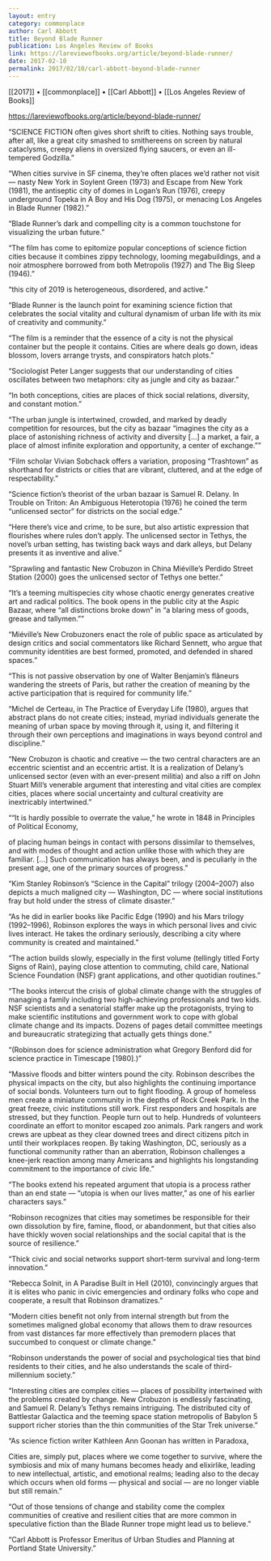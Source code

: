 ```yaml
---
layout: entry
category: commonplace
author: Carl Abbott
title: Beyond Blade Runner
publication: Los Angeles Review of Books
link: https://lareviewofbooks.org/article/beyond-blade-runner/
date: 2017-02-10
permalink: 2017/02/10/carl-abbott-beyond-blade-runner
---
```


[[2017]] • [[commonplace]] • [[Carl Abbott]] • [[Los Angeles Review of Books]] 

https://lareviewofbooks.org/article/beyond-blade-runner/

“SCIENCE FICTION often gives short shrift to cities. Nothing says trouble, after all, like a great city smashed to smithereens on screen by natural cataclysms, creepy aliens in oversized flying saucers, or even an ill-tempered Godzilla.”

“When cities survive in SF cinema, they’re often places we’d rather not visit — nasty New York in Soylent Green (1973) and Escape from New York (1981), the antiseptic city of domes in Logan’s Run (1976), creepy underground Topeka in A Boy and His Dog (1975), or menacing Los Angeles in Blade Runner (1982).”

“Blade Runner’s dark and compelling city is a common touchstone for visualizing the urban future.”

“The film has come to epitomize popular conceptions of science fiction cities because it combines zippy technology, looming megabuildings, and a noir atmosphere borrowed from both Metropolis (1927) and The Big Sleep (1946).”

“this city of 2019 is heterogeneous, disordered, and active.”

“Blade Runner is the launch point for examining science fiction that celebrates the social vitality and cultural dynamism of urban life with its mix of creativity and community.”

“The film is a reminder that the essence of a city is not the physical container but the people it contains. Cities are where deals go down, ideas blossom, lovers arrange trysts, and conspirators hatch plots.”

“Sociologist Peter Langer suggests that our understanding of cities oscillates between two metaphors: city as jungle and city as bazaar.”

“In both conceptions, cities are places of thick social relations, diversity, and constant motion.”

“The urban jungle is intertwined, crowded, and marked by deadly competition for resources, but the city as bazaar “imagines the city as a place of astonishing richness of activity and diversity […] a market, a fair, a place of almost infinite exploration and opportunity, a center of exchange.””

“Film scholar Vivian Sobchack offers a variation, proposing “Trashtown” as shorthand for districts or cities that are vibrant, cluttered, and at the edge of respectability.”

“Science fiction’s theorist of the urban bazaar is Samuel R. Delany. In Trouble on Triton: An Ambiguous Heterotopia (1976) he coined the term “unlicensed sector” for districts on the social edge.”

“Here there’s vice and crime, to be sure, but also artistic expression that flourishes where rules don’t apply. The unlicensed sector in Tethys, the novel’s urban setting, has twisting back ways and dark alleys, but Delany presents it as inventive and alive.”

“Sprawling and fantastic New Crobuzon in China Miéville’s Perdido Street Station (2000) goes the unlicensed sector of Tethys one better.”

“It’s a teeming multispecies city whose chaotic energy generates creative art and radical politics. The book opens in the public city at the Aspic Bazaar, where “all distinctions broke down” in “a blaring mess of goods, grease and tallymen.””

“Miéville’s New Crobuzoners enact the role of public space as articulated by design critics and social commentators like Richard Sennett, who argue that community identities are best formed, promoted, and defended in shared spaces.”

“This is not passive observation by one of Walter Benjamin’s flâneurs wandering the streets of Paris, but rather the creation of meaning by the active participation that is required for community life.”

“Michel de Certeau, in The Practice of Everyday Life (1980), argues that abstract plans do not create cities; instead, myriad individuals generate the meaning of urban space by moving through it, using it, and filtering it through their own perceptions and imaginations in ways beyond control and discipline.”

“New Crobuzon is chaotic and creative — the two central characters are an eccentric scientist and an eccentric artist. It is a realization of Delany’s unlicensed sector (even with an ever-present militia) and also a riff on John Stuart Mill’s venerable argument that interesting and vital cities are complex cities, places where social uncertainty and cultural creativity are inextricably intertwined.”

““It is hardly possible to overrate the value,” he wrote in 1848 in Principles of Political Economy,

of placing human beings in contact with persons dissimilar to themselves, and with modes of thought and action unlike those with which they are familiar. […] Such communication has always been, and is peculiarly in the present age, one of the primary sources of progress.”

“Kim Stanley Robinson’s “Science in the Capital” trilogy (2004–2007) also depicts a much maligned city — Washington, DC — where social institutions fray but hold under the stress of climate disaster.”

“As he did in earlier books like Pacific Edge (1990) and his Mars trilogy (1992–1996), Robinson explores the ways in which personal lives and civic lives interact. He takes the ordinary seriously, describing a city where community is created and maintained.”

“The action builds slowly, especially in the first volume (tellingly titled Forty Signs of Rain), paying close attention to commuting, child care, National Science Foundation (NSF) grant applications, and other quotidian routines.”

“The books intercut the crisis of global climate change with the struggles of managing a family including two high-achieving professionals and two kids. NSF scientists and a senatorial staffer make up the protagonists, trying to make scientific institutions and government work to cope with global climate change and its impacts. Dozens of pages detail committee meetings and bureaucratic strategizing that actually gets things done.”

“(Robinson does for science administration what Gregory Benford did for science practice in Timescape [1980].)”

“Massive floods and bitter winters pound the city. Robinson describes the physical impacts on the city, but also highlights the continuing importance of social bonds. Volunteers turn out to fight flooding. A group of homeless men create a miniature community in the depths of Rock Creek Park. In the great freeze, civic institutions still work. First responders and hospitals are stressed, but they function. People turn out to help. Hundreds of volunteers coordinate an effort to monitor escaped zoo animals. Park rangers and work crews are upbeat as they clear downed trees and direct citizens pitch in until their workplaces reopen. By taking Washington, DC, seriously as a functional community rather than an aberration, Robinson challenges a knee-jerk reaction among many Americans and highlights his longstanding commitment to the importance of civic life.”

“The books extend his repeated argument that utopia is a process rather than an end state — “utopia is when our lives matter,” as one of his earlier characters says.”

“Robinson recognizes that cities may sometimes be responsible for their own dissolution by fire, famine, flood, or abandonment, but that cities also have thickly woven social relationships and the social capital that is the source of resilience.”

“Thick civic and social networks support short-term survival and long-term innovation.”

“Rebecca Solnit, in A Paradise Built in Hell (2010), convincingly argues that it is elites who panic in civic emergencies and ordinary folks who cope and cooperate, a result that Robinson dramatizes.”

“Modern cities benefit not only from internal strength but from the sometimes maligned global economy that allows them to draw resources from vast distances far more effectively than premodern places that succumbed to conquest or climate change.”

“Robinson understands the power of social and psychological ties that bind residents to their cities, and he also understands the scale of third-millennium society.”

“Interesting cities are complex cities — places of possibility intertwined with the problems created by change. New Crobuzon is endlessly fascinating, and Samuel R. Delany’s Tethys remains intriguing. The distributed city of Battlestar Galactica and the teeming space station metropolis of Babylon 5 support richer stories than the thin communities of the Star Trek universe.”

“As science fiction writer Kathleen Ann Goonan has written in Paradoxa,

Cities are, simply put, places where we come together to survive, where the symbiosis and mix of many humans becomes heady and elixirlike, leading to new intellectual, artistic, and emotional realms; leading also to the decay which occurs when old forms — physical and social — are no longer viable but still remain.”

“Out of those tensions of change and stability come the complex communities of creative and resilient cities that are more common in speculative fiction than the Blade Runner trope might lead us to believe.”

“Carl Abbott is Professor Emeritus of Urban Studies and Planning at Portland State University.”

